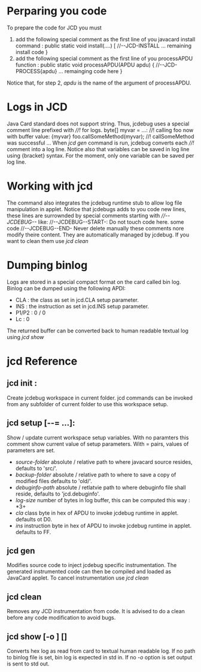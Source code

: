 # Perparing you code
To prepare the code for JCD you must 
1. add the following special comment  as the first line of you javacard install command :
    public static void install(....) [
        //--JCD-INSTALL
        ... remaining install code
    }
2. add the following special comment as the first line of you processAPDU function :
    public static void processAPDU(APDU apdu) {
        //--JCD-PROCESS{apdu}
        ... remainging code here
    }

Notice that, for step 2, *apdu* is the name of the argument of processAPDU.

# Logs in JCD
Java Card standard does not support string. Thus, jcdebug uses a special comment line prefixed with *//!* for logs.
    byte[] myvar = ...:
    //! calling foo now with buffer value: {myvar}
    foo.callSomeMethod(myvar);
    //! callSomeMethod was successful
    ...
When *jcd gen* command is run, jcdebug converts each *//!* comment into a log line. Notice also that variables can be saved in log line using {bracket} syntax. For the moment, only one variable can be saved per log line.

# Working with jcd
The command also integrates the jcdebug runtime stub to allow log file manipulation in applet.
Notice that jcdebugs adds to you code new lines, these lines are surrownded by special comments starting with *//--JCDEBUG--* like:
    //--JCDEBUG--START-: Do not touch code here.
    some code
    //--JCDEBUG--END-
Never delete manually these comments nore modify theire content. They are automatically managed by jcdebug. If you want to clean them use *jcd clean*

# Dumping binlog
Logs are stored in a special compact format on the card called bin log. Binlog can be dumped using the following APDI:
* CLA : the class as set in jcd.CLA setup parameter.
* INS : the instruction as set in jcd.INS setup parameter.
* P1/P2 : 0 / 0
* Lc : 0

The returned buffer can be converted back to human readable textual log using *jcd show*

# jcd Reference 
## jcd init :
 Create jcdebug workspace in current folder. jcd commands can be invoked from any subfolder of current folder to use this workspace setup.
## jcd setup [--<variable>=<varval> ...]:
 Show / update current workspace setup variables. With no paramters this comment show current value of setup parameters. With <name>=<value> pairs, values of parameters are set.
 - *source-folder* absolute / relative path to where javacard source resides, defaults to 'src/'.
 - *backup-folder* absolute / relative path to where to save a copy of modified files defaults to 'old/'.
 - *debuginfo-path* absolute / retlatvie path to where debuginfo file shall reside, defaults to 'jcd.debuginfo'.
 - *log-size* number of bytes in log buffer, this can be computed this way : <desired line count>*3+<variable dump>
 - *cla* class byte in hex of APDU to invoke jcdebug runtime in applet. defaults ot D0.
 - *ins* instruction byte in hex of APDU to invoke jcdebug runtime in applet. defaults to FF.

## jcd gen
Modifies source code to inject jcdebug specific instrumentation. The generated instrumented code can then be compiled and loaded as JavaCard applet. To cancel instrumentation use *jcd clean*

## jcd clean
Removes any JCD instrumentation from code. It is advised to do a clean before any code modification to avoid bugs.

## jcd show [-o <outputpath>] [<binlogfile in hex>]
Converts hex log as read from card to textual human readable log. If no path to binlog file is set, bin log is expected in std in. If no *-o* option is set output is sent to std out.